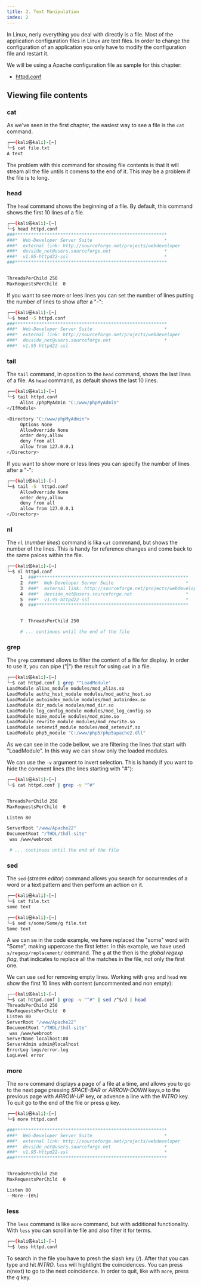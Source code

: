 ```yaml
---
title: 2. Text Manipulation
index: 2
---
```


In Linux, nerly everything you deal with directly is a file. Most of the application configuration files in Linux are text files. In order to change the configuration of an application you only have to modify the configuration file and restart it.

We will be using a Apache configuration file as sample for this chapter:

- [httpd.conf](httpd.conf)

## Viewing file contents

### cat

As we've seen in the first chapter, the easiest way to see a file is the `cat` command.

```bash
┌──(kali㉿kali)-[~]
└─$ cat file.txt
A text
```

The problem with this command for showing file contents is that it will stream all the file untils it comens to the end of it. This may be a problem if the file is to long.

### head

The `head` command shows the beginning of a file. By default, this command shows the first 10 lines of a file.

```bash
┌──(kali㉿kali)-[~]
└─$ head httpd.conf
###*********************************************************
###*  Web-Developer Server Suite                           *
###*  external link: http://sourceforge.net/projects/webdeveloper         *
###*  devside_net@users.sourceforge.net                    *
###*  v1.95-httpd22-ssl                                    *
###*********************************************************


ThreadsPerChild 250
MaxRequestsPerChild  0
```

If you want to see more or lees lines you can set the number of lines putting the number of lines to show after a "-":

```bash
┌──(kali㉿kali)-[~]
└─$ head -5 httpd.conf
###*********************************************************
###*  Web-Developer Server Suite                           *
###*  external link: http://sourceforge.net/projects/webdeveloper         *
###*  devside_net@users.sourceforge.net                    *
###*  v1.95-httpd22-ssl
```

### tail

The `tail` command, in oposition to the `head` command, shows the last lines of a file. As `head` command, as default shows the last 10 lines.

```bash
┌──(kali㉿kali)-[~]
└─$ tail httpd.conf
     Alias /phpMyAdmin "C:/www/phpMyAdmin"
</IfModule>

<Directory "C:/www/phpMyAdmin">
     Options None
     AllowOverride None
     order deny,allow
     deny from all
     allow from 127.0.0.1
</Directory>
```

If you want to show more or less lines you can specify the number of lines after a "-":

```bash
┌──(kali㉿kali)-[~]
└─$ tail -5  httpd.conf
     AllowOverride None
     order deny,allow
     deny from all
     allow from 127.0.0.1
</Directory>
```

### nl

The `nl` (_number lines_) command is lika `cat` commnand, but shows the number of the lines. This is handy for reference changes and come back to the same palces within the file.

```bash
┌──(kali㉿kali)-[~]
└─$ nl httpd.conf
     1  ###*********************************************************
     2  ###*  Web-Developer Server Suite                           *
     3  ###*  external link: http://sourceforge.net/projects/webdeveloper         *
     4  ###*  devside_net@users.sourceforge.net                    *
     5  ###*  v1.95-httpd22-ssl                                    *
     6  ###*********************************************************


     7  ThreadsPerChild 250

     # ... continues until the end of the file
```

### grep

The `grep` command allows to filter the content of a file for display. In order to use it, you can pipe ("|") the result for using `cat` in a file.

```bash
┌──(kali㉿kali)-[~]
└─$ cat httpd.conf | grep "^LoadModule"
LoadModule alias_module modules/mod_alias.so
LoadModule authz_host_module modules/mod_authz_host.so
LoadModule autoindex_module modules/mod_autoindex.so
LoadModule dir_module modules/mod_dir.so
LoadModule log_config_module modules/mod_log_config.so
LoadModule mime_module modules/mod_mime.so
LoadModule rewrite_module modules/mod_rewrite.so
LoadModule setenvif_module modules/mod_setenvif.so
LoadModule php5_module "C:/www/php5/php5apache2.dll"
```

As we can see in the code bellow, we are filtering the lines that start with "LoadModule". In this way we can show only the loaded modules.

We can use the `-v` argument to invert selection. This is handy if you want to hide the comment lines (the lines starting with "#"):

```bash
┌──(kali㉿kali)-[~]
└─$ cat httpd.conf | grep -v "^#"


ThreadsPerChild 250
MaxRequestsPerChild  0

Listen 80

ServerRoot "/www/Apache22"
DocumentRoot "/THDL/thdl-site"
 was /www/webroot

 # ... continues until the end of the file
```

### sed

The `sed` (_stream editor_) command allows you search for occurrendes of a word or a text pattern and then perform an actiion on it.

```bash
┌──(kali㉿kali)-[~]
└─$ cat file.txt
some text

┌──(kali㉿kali)-[~]
└─$ sed s/some/Some/g file.txt
Some text
```

A we can se in the code example, we have replaced the "some" word with "Some", making uppercase the first letter. In this example, we have used `s/regexp/replacement/` command. The `g` at the then is the _global regexp flag_, that indicates to replace all the matches in the file, not only the first one.

We can use `sed` for removing empty lines. Working with `grep` and `head` we show the first 10 lines with content (uncommented and non empty):

```bash
┌──(kali㉿kali)-[~]
└─$ cat httpd.conf | grep -v "^#" | sed /^$/d | head
ThreadsPerChild 250
MaxRequestsPerChild  0
Listen 80
ServerRoot "/www/Apache22"
DocumentRoot "/THDL/thdl-site"
 was /www/webroot
ServerName localhost:80
ServerAdmin admin@localhost
ErrorLog logs/error.log
LogLevel error
```

### more

The `more` command displays a page of a file at a time, and allows you to go to the next page pressing _SPACE-BAR_ or _ARROW-DOWN_ keys,o to the previous page with _ARROW-UP_ key, or advence a line with the _INTRO_ key. To quit go to the end of the file or press _q_ key.

```bash
┌──(kali㉿kali)-[~]
└─$ more httpd.conf

###*********************************************************
###*  Web-Developer Server Suite                           *
###*  external link: http://sourceforge.net/projects/webdeveloper         *
###*  devside_net@users.sourceforge.net                    *
###*  v1.95-httpd22-ssl                                    *
###*********************************************************


ThreadsPerChild 250
MaxRequestsPerChild  0

Listen 80
--More--(6%)
```

### less

The `less` command is like `more` command, but with additional functionality. With `less` you can scroll in te file and also filter it for terms.

```bash
┌──(kali㉿kali)-[~]
└─$ less httpd.conf
```

To search in the file you have to presh the slash key (_/_). After that you can type and hit _INTRO_. `less` will hightlight the coincidences. You can press _n_(next) to go to the next coincidence. In order to quit, like with `more`, press the _q_ key.
